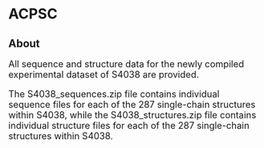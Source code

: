 # ACPSC
## About
<font size=4>

All sequence and structure data for the newly compiled experimental dataset of S4038 are provided.

The S4038_sequences.zip file contains individual sequence files for each of the 287 single-chain structures within S4038, while the S4038_structures.zip file contains individual structure files for each of the 287 single-chain structures within S4038.

</font>

